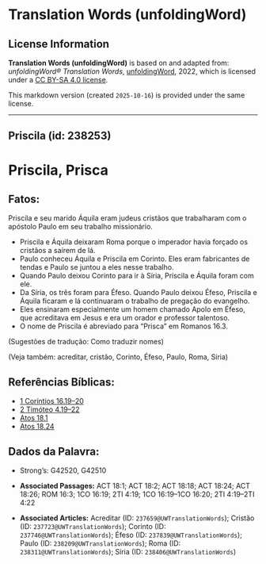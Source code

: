 # Translation Words (unfoldingWord)

## License Information

**Translation Words (unfoldingWord)** is based on and adapted from: _unfoldingWord® Translation Words_, [unfoldingWord](https://unfoldingword.org/utw), 2022, which is licensed under a [CC BY-SA 4.0 license](https://creativecommons.org/licenses/by-sa/4.0/legalcode.en).

This markdown version (created `2025-10-16`) is provided under the same license.



--------------------------------

## Priscila (id: 238253)

Priscila, Prisca
================

Fatos:
------

Priscila e seu marido Áquila eram judeus cristãos que trabalharam com o apóstolo Paulo em seu trabalho missionário.

* Priscila e Áquila deixaram Roma porque o imperador havia forçado os cristãos a saírem de lá.
* Paulo conheceu Áquila e Priscila em Corinto. Eles eram fabricantes de tendas e Paulo se juntou a eles nesse trabalho.
* Quando Paulo deixou Corinto para ir à Síria, Priscila e Áquila foram com ele.
* Da Síria, os três foram para Éfeso. Quando Paulo deixou Éfeso, Priscila e Áquila ficaram e lá continuaram o trabalho de pregação do evangelho.
* Eles ensinaram especialmente um homem chamado Apolo em Éfeso, que acreditava em Jesus e era um orador e professor talentoso.
* O nome de Priscila é abreviado para “Prisca” em Romanos 16\.3\.

(Sugestões de tradução: Como traduzir nomes)

(Veja também: acreditar, cristão, Corinto, Éfeso, Paulo, Roma, Síria)

Referências Bíblicas:
---------------------

* [1 Coríntios 16\.19–20](https://ref.ly/1Cor16:19-1Cor16:20)
* [2 Timóteo 4\.19–22](https://ref.ly/2Tim4:19-2Tim4:22)
* [Atos 18\.1](https://ref.ly/Acts18:1)
* [Atos 18\.24](https://ref.ly/Acts18:24)

Dados da Palavra:
-----------------

* Strong’s: G42520, G42510

* **Associated Passages:** ACT 18:1; ACT 18:2; ACT 18:18; ACT 18:24; ACT 18:26; ROM 16:3; 1CO 16:19; 2TI 4:19; 1CO 16:19–1CO 16:20; 2TI 4:19–2TI 4:22
* **Associated Articles:** Acreditar (ID: `237659@UWTranslationWords`); Cristão (ID: `237723@UWTranslationWords`); Corinto (ID: `237746@UWTranslationWords`); Éfeso (ID: `237839@UWTranslationWords`); Paulo (ID: `238209@UWTranslationWords`); Roma (ID: `238311@UWTranslationWords`); Síria (ID: `238406@UWTranslationWords`)

